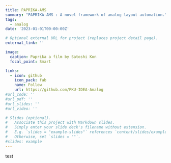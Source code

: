 ```yaml
---
title: PAPRIKA-AMS
summary: "PAPRIKA-AMS : A novel framework of analog layout automation."
tags:
  - analog 
date: '2023-01-01T00:00:00Z'

# Optional external URL for project (replaces project detail page).
external_link: ''

image:
  caption: Paprika a film by Satoshi Kon
  focal_point: Smart

links:
  - icon: github
    icon_pack: fab
    name: Follow
    url: https://github.com/PKU-IDEA-Analog
#url_code: ''
#url_pdf: ''
#url_slides: ''
#url_video: ''

# Slides (optional).
#   Associate this project with Markdown slides.
#   Simply enter your slide deck's filename without extension.
#   E.g. `slides = "example-slides"` references `content/slides/example-slides.md`.
#   Otherwise, set `slides = ""`.
#slides: example
---
```


test
